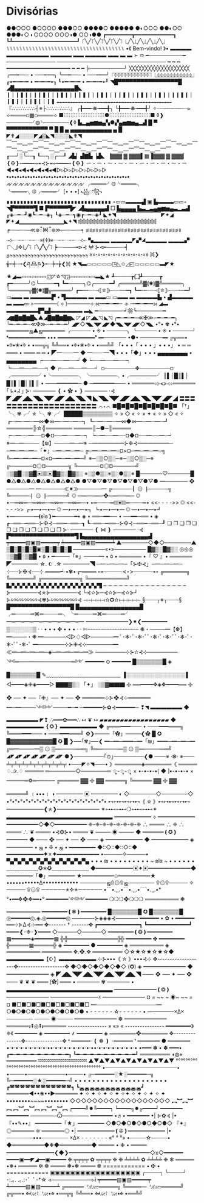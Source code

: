 # Divisórias
●●○○○
●○○○○
●●●○○
●●●●○
●●●●●
●◐○○○
●●◐○○
●●●◐○
◐○○○○
○○○◑●
○○◑●●
┏━━━━━━━━┳━━━━━━━━━━━━┓
┗┻━━━━━━━━━━━━━━━━━━━━┛
⎾╲╱⏉╲╱⏉╲╱⏉╲╱⏋
⎿╱╲⏊╱╲⏊╱╲⏊╱╲⏌
⑊⑊⑊⑊⑊⑊⑊⑊⑊⑊⑊⑊⑊⑊⑊⑊⑊⑊⑊⑊⑊⑊⑊⑊⑊⑊⑊⑊⑊⑊⑊⑊⑊⑊⑊⑊⑊
•《 Bem-vindo! 》•
▬▬▬▬ ▬▬▬▬▬▬▬▬ ▬▬▬▬
▬▬ ▬▬▬▬ ▬▬
▬ ▬
➣
➱
━─────────━
─────────────
─────────────────────────────
━ ━ ━ ━━━━━━━━━━━━━━━━━━━━ ━ ━ ━
╞─────────┘
╳╳╳╳╳╳╳╳╳╳╳╳╳╳╳╳╳╳╳
╭┉┉┅┄┄┈ • ┈┄┄┅┉┉╮
╰┉┉┅┄┄┈ • ┈┄┄┅┉┉╯
⎾⏁⏁⏁⏁⏁⏁⏁⏁⏁⏁⏁⏋
⎿⏂⏂⏂⏂⏂⏂⏂⏂⏂⏂⏂⏌
┎•━┅━┅━ • ━┅━┅━•┒
┖•━┅━┅━ • ━┅━┅━•┚
◥█▀▀▀▀▀▀▀▀▀▀▀▀▀▀▀▀█
◢█▄▄▄▄▄▄▄▄▄▄▄▄▄▄▄▄█◣
❙❘❙❚❙❘❙❙❚❙❘❙❚❙❘❙❙❚❙❘❙❚❙❘❙❙❚❙❘❙❚❙❘❙❚❙❘❙❙❚❙❘❙❚❙❘❙❙❚❙❘❙❚
⑉⑉⑉⑉⑉⑉⑉⑉⑉⑉⑉⑉⑉⑉⑉⑉⑉⑉⑉⑉⑉⑉⑉⑉⑉⑉⑉⑉⑉⑉⑉⑉⑉⑉⑉⑉
『∴∵∴∵∴∵∴┤※├∴∵∴∵∴∵∴』
╭╊━━╾❋╼━━╉╮
╰╊━━╾❋╼━━╉╯
✧┈┄─╌─╌─┄┈⪧
⟣════⟤▩⟥════⟢
■ⵗⵗⵗⵗⵗⵗⵗⵗⵗⵗⵗⵗⵗⵗⵗⵗⵗⵗⵗⵗⵗⵗⵗⵗ●ⵗⵗⵗⵗⵗⵗⵗⵗⵗⵗⵗⵗⵗⵗⵗⵗⵗⵗⵗⵗⵗⵗⵗⵗ■
◊❱───────⸂◍⸃───────❰◊
▙▂▄▅▆▅▄▚●▞▄▅▆▅▄▂▟
█ ▀ ▀▀▀▀▀▀▀▀▀▀▀ ▀ █
█ ▄ ▄▄▄▄▄▄▄▄▄▄▄ ▄ █
◤✟◢░░░░◤◢▒◣◥░░░░◣✟◥
⎺⎻⎼⎽⎼⎻⎺⎻⎼⎽⎼⎻⎺⎻⎼⎽⎼⎻⎺⎻⎼⎽⎼⎻⎺⎻⎼⎽⎼⎻⎺⎻⎼⎽⎼⎻⎺⎻⎼⎽⎼⎻⎺⎻⎼⎽⎼⎻⎺⎻⎼⎽⎼⎻⎺⎻⎼⎽⎼⎻⎺⎻⎼⎽⎼⎻⎺
┎╌╌╯░╰╌╌┒
┖╌╌╮░╭╌╌┚
◢▙▏▟▇▙▕▟◣
▕▓▓▓ ▓ ▓▓▓▌▩▐▓▓▓ ▓ ▓▓▓▏
❴✠❵┅━━━╍⊶⊰⊱⊷╍━━━┅❴✠❵
ー・ー・ー・ー・ー・ー・ー・ー・ー・ー
◄◂◄◂◄◂◄◂◄◂◄◂◄▻▹▻▹▻▹▻▹▻▹▻▹▻
𖧹•𖧹•𖧹•𖧹•𖧹•𖧹•𖧹•𖧹•𖧹•𖧹•𖧹•𖧹•𖧹•𖧹•𖧹•𖧹•𖧹•𖧹•𖧹•𖧹•𖧹•𖧹•𖧹•𖧹
⩘⩗⩘⩗⩘⩗⩘⩗⩘⩗⩘⩗⩘⩗⩘⩗⩘⩗⩘⩗⩘⩗⩘⩗⩘⩗
╭════╯◍╰════╮
╰════╮◍╭════╯
[• • •]
꧁ꯦ꧂
∎∎∎∎∎∎∎∎∎∎∎∎∎∎∎∎∎∎∎∎∎∎∎∎∎∎∎∎∎∎∎
◦▭▭▬▬▬▟ ▣ ▙▬▬▬▭▭◦
◥▛▀▀▀▀▀▜ ■ ▛▀▀▀▀▀▜◤
◢▙▄▄▄▄▄▟ □ ▙▄▄▄▄
▙▃▂▃▄▅▆▅▄▃▂▃▟
┎◈─━─┛◉┗─━─◈┒
┖◈─━─┓◉┏─━─◈┚
◣✦◥▔▔▔▔▔▔▔▔▔▔▔◤✦◢
◤✦◢▁▁▁▁▁▁▁▁▁▁▁◣✦◥
⫾⫿⫾⫿⫾⫿⫾⫿⫾⫿⫾⫿⫾⫿⫾⫿⫾⫿⫾⫿⫾⫿⫾⫿⫾⫿⫾⫿⫾⫿⫾⫿⫾⫿⫾⫿⫾⫿⫾⫿⫾⫿⫾⫿⫾⫿
┍┄┄─┄┄─≪᪥ᬁ᯼ᬁ᪥≫─┄┄─┄┄┑
꠵꠱꠵꠱꠵꠱꠵꠱꠵꠱꠵꠱꠵꠱꠵꠱꠵꠱꠵꠱꠵꠱꠵꠱꠵꠱꠵꠱꠵꠱
⋅⋆⊱╌╍╌╍╌⋇❬✛❭⋇╌╍╌╍╌⊰⋆⋅
▚▂▂▂ ▂▂▂▂◤▞◢▂▂▂▂ ▂▂▂▞
⎾╲____________⏌✧⎿____________╱⏋
⎾╲__________╱╲__________╱⏋
┝┈┈───╼⊳⊰ 𖤍 ⊱⊲╾───┈┈┥
ݯݮݯݮݯݮݯݮݯݮݯݮݯݮݯݮݯݮݯݮݯݮݯݮݯݮݯ
४०॰०॰०॰०॰०॰०॰०॰०॰०॰०॰०४
𖡨❯╅╾┽┄╼❮ཤ𖢘ཥ❯╾┄┾╼╆❮𖡨
★◥▬▭▭▭▭▭◳◺✩◿◰▭▭▭▭▭▬◤★
★◢▬▭▭▭▭▭◱◸☆◹◲▭▭▭▭▭▬◣★
┹┄┄┄┄┄┲⟮۝⟯┹┄┄┄┄┄┲
┏━────╯⌬╰────━┓
┗━────╮⌬╭────━┛
╭═════╩▓⟬✺⟭▓╩═════╮
╰═════╦▓⟬✺⟭▓╦═════╯
┏━┅┅┄┄⟞⟦✮⟧⟝┄┄┉┉━┓
┗━┅┅┄┄⟞⟦✮⟧⟝┄┄┉┉━┛
▭▬▬ ▬ ▬▬▬▬▛ • ▜▬▬▬▬ ▬ ▬▬▭
▭▬▬ ▬ ▬▬▬▬▙ • ▟▬▬▬▬ ▬ ▬▬▭
⟣──────⟨ ⟡ ⟩──────⟢
⟖┅┅━─━┅┄ ⟛ ┄┅━─━┅┅⟕
◢▬ ▬▬▬▬▬▬▛▚▟▬▬▬▬▬▬ ▬◣
━───────┙𖡹┕───────━
◢▆█▆█▆█◣▲◢█▆█▆█▆◣
◸◢ ◸◢◣◹ ◣◹
╭━─━─━─≪✠≫─━─━─━╮
╰━─━─━─≪✠≫─━─━─━╯
◢◤◇◥◣◥◤◢◤◆◥◣◥◤◢◤◇◥◣
•°• ✾ •°•
══════ஜ▲ஜ══════
╭───── • ◈ • ─────╮
╰───── • ◈ • ─────╯
❛━━━━━━━ ••• ━━━━━━━❜
━────── •●• ──────━
╔╦══• •✠•❀•✠ • •══╦╗
╚╩══• •✠•❀•✠ • •══╩╝
「• • •「 • • • 」• • •」
• ═ ═ ═══ • ═══ ═ ═ •
◤━───━ ◆ ━───━◥
• • •「◆」• • •
▄▄▄▄▄▄▄▄ • ▄▄▄▄▄▄▄▄
┍──━──━──┙◆┕──━──━──┑
┕──━──━──┑◆┍──━──━──┙
⟥────────✤────────⟤
╭───────╯•╰───────╮
╰───────╮•╭───────╯
║▌│█║▌│ █║▌│█│║▌║
• ───━━━━─ ● ─━━━━─── •
══════⊹⊱≼≽⊰⊹══════
｢ ᖾ•ᖽ ｣
⊱⋅ ────── ❴ • ✿ • ❵ ────── ⋅⊰
◤◢◤◢◣◥◣◥◤◢◤◢◣◥◣◥
◣◥◣◥◤◢◤◢◣◥◣◥◤◢◤◢
〓〓〓〓〓〓〓〓〓〓〓〓〓〓〓〓〓〓〓〓
෴⋆෴
■█■█■█■█■█■█■█■
「†」
╰╮✾╭╯✯╰╮✾╭╯
█████▒▒▒▒▒▒▒▒
✧ » ◇ « ✧ » ✦ « ✧ » ◇ « ✧
┏─━─━─━∞◆∞━─━─━─┓
┗─━─━─━∞◆∞━─━─━─┛
═══════╠☆╣═══════
═════║─●─║═════
┍─━──━──¤◆¤──━──━─┑
┕─━──━──¤◆¤──━──━─┙
※━─━────【₪】────━─━※
─━━━━━━⊱❉⊰━━━━━━─
─━─━─━─「✦」─━─━─━─
╔─━─━─━─¤×¤─━─━─━─╗
╚─━─━─━─¤×¤─━─━─━─╝
※─░▒○▒░─※─░▒○▒░─※
╔──────¤◎¤──────╗
╚──────¤◎¤──────╝
░▒▓█░▒▓█▣▦▣█▓▒░█▓▒░
※░▒●▒░※▒░●▒░※
█──────♡──────█
●△●△●△●△●△●△●△●
●▽●▽●▽●▽●▽●▽●▽●
━────── ❖ ──────━
━──────≪✷≫──────━
╔─────┨ ۞ ┠─────╗
╚─────┨ ۞ ┠─────╝
◎ ─━──━─❖─━──━─ ◎
•━═∞═━═∞═━═∞═━═∞═━•
•═─━─═▧▣▧═─━─═•
<<- - - ->> ◎ <<- - - ->>
┏•━•━•━ ◎ ━•━•━•┓
┗•━•━•━ ◎ ━•━•━•┛
•━─────━❪ʚĭɞ❫━─────━•
◈ • ══─━━── • ──━━─══ • ◈
┏─══─━══─⊱✠⊰─══━─══─┓
┗─══─━══─⊱✠⊰─══━─══─┛
❏ ❐ ❑ ❒ ❏ ❐ ❏ ❐ ❑ ❒ ❏ ❐ ❑ ❒
⊱⋅ ────── ❴ ⋈ ❵ ────── ⋅⊰
▛▀▀▀▀▀▀▀▀▀▀▀▀▀▀▀▀▀▜
▙▄▄▄▄▄▄▄▄▄▄▄▄▄▄▄▄▄▟
┯━━━━━▧▣▧━━━━━┯
┷━━━━━▧▣▧━━━━━┷
▲───────◇◆◇───────▲
▒█▒█▒█▒█▣▒█▒█▒█▒█
——————«•»——————
█▓▒░█▓▒░ ◎◎◎ ░▒▓█░▒▓█
• ۵ • ━────「※」────━ • ۵ •
══════ •『 ♡ 』• ══════
◤━━━━━ ☆. ☪ .☆ ━━━━━◥
─━─━─━─「⊱✠⊰」─━─━─━─
⊹──⊱✠⊰──⊹
════┵•✾•┲════
⊶─────≺⋆≻─────⊷
╔══════╗
╚══════╝
╔══════════╗
╚══════════╝
▙▚▚▚▚▚▚▚▚▚▚▚▚▚▚▚▚▜
╾╾╾╾╾╾╾╾╾╾╾╾╾╾╾╸
⊱───────⊰✯⊱───────⊰
└⊰✫⊱─⊰✫⊱─⊰✫⊱┘
⊱∽∽∽∽∽⊰✾⊱∽∽∽∽∽⊰
⟞⟞⟞⟞⟞✫✪✫⟝⟝⟝⟝⟝
§───┬※┬───§
█▀▀▀▀▀▀▀▀▀▀▀▀▀▀▀▀█
█▄▄▄▄▄▄▄▄▄▄▄▄▄▄▄▄█
╭═────═⌘═────═╮
╰═────═⌘═────═╯
━═━═━═━═━═━═━═━═━
━━━━━━━━❯✷❮━━━━━━━━
▒░░░░░░▒
· · • • • ✤ • • • · ·
✄╌╌╌╌╌╌╌╌╌╌╌╌╌╌╌╌
❋・────━【❆】━────・❋
━──────◅▻♢◅▻──────━
ﾟ･✻･ﾟ･✻･ﾟﾟ･✻･ﾟ･✻･ﾟﾟ･✻･ﾟ･✻･ﾟﾟ･✻･ﾟ
━───────⊹⊱✙⊰⊹───────━
≪━─━─━─━─◈─━─━─━─━≫
────────⊹⊱✫⊰⊹────────
༺═──────────────═༻
━━━━━━ ⊙ ━━━━━━
█▒▒▒▒▒▒▒█ ◈ █▒▒▒▒▒▒▒█
✎﹏﹏﹏﹏﹏﹏﹏﹏﹏﹏﹏﹏﹏﹏
▐░░░░░░░░░░░░░░░░▌
◁━━━━◈✙◈━━━━▷
▇▇▇▓▒░ 「✦」 ░▒▓▇▇▇
࿇ ══━━━━✥◈✥━━━━══ ࿇
❖ ── ✦ ──『✙』── ✦ ── ❖
══════⊹⊱❖⊰⊹══════
━─━────༺༻────━─━
─━━━━━━⊱✿⊰━━━━━━─
❢◥ ▬▬▬▬▬▬ ◆ ▬▬▬▬▬▬ ◤❢
∴━━━✿━━━∴
↢ ❦ ↣
▰▰▰▰▰▰▰▰▰▰▰▰▰▰▰▰▰
◆ ▬▬▬▬▬▬▬ ❴✪❵ ▬▬▬▬▬▬▬ ◆
╔═══━━━─── • ───━━━═══╗
╚═══━━━─── • ───━━━═══╝
✿❯────「✿」────❮✿
█ ✪ █▓▓▓▓▓▓▓▓▓▓▓█ ✪ █
❯──｢✾｣──❮
━─━─━━─━「₪」━━─━─━─━
╔═━────━▒ ۞ ▒━────━═╗
╚═━────━▒ ۞ ▒━────━═╝
◢◤◢◤◢◤◢◤◢◤◢◤◢◤
●❯────────｢⊙｣────────❮●
───※ ·❆· ※───
╧╤╧╤╧╤╧╤╧╤╧╤╧╤╧╤
•——◤✧◥——•
》═══════◈═══════《
═════ ♢.✰.♢ ═════
═───────◇───────═
☆̤̥̣-☆̤̥̣-☆̤̥̣
× •-•-•-•⟮ ◆ ⟯•-•-•-• ×
╌────═❁═────╌
╔═════ ▓▓ ࿇ ▓▓ ═════╗
╚═════ ▓▓ ࿇ ▓▓ ═════╝
﹝•••﹞
◑ ━━━━━ ▣ ━━━━━ ◐
◇───────◇───────◇
•°•°•°•°•°•°•°•°•°•°•°•°•°•°•°•°•°•°•
⊷⊶⊷⊷⊶⊷《 ✮ 》⊷⊶⊷⊷⊶⊷
━━━━━━━❰✭❱━━━━━━━━
✶⊶⊷⊶⊷❍⊶⊷⊶⊷✶
▃▃▃▃▃▃▃▃▃▃▃▃▃▃▃▃▃▃▃▃
━━━━━━━ ⟡ ━━━━━━━
━━━━━━◇◆◇━━━━━━
❈-❈-❈-❈-❈-❈-❈-❈
∴ ════ ∴ ❈ ∴ ════ ∴
❦ ════ •⊰❂⊱• ════ ❦
──── ◉ ────
◆ ━━━━❪✪❫━━━━ ◆
─── ❖ ── ✦ ── ❖ ───
◈ ━━━━━━━ ◆ ━━━━━━━ ◈
━━━━━ • ஜ • ❈ • ஜ • ━━━━━
◆::◇::◆::◇::◆
━━━━━━━✦✗✦━━━━━━━━
•─────✧─────•
▀▄▀▄▀▄▀▄▀▄▀▄▀▄▀▄▀▄▀▄▀▄
• • • ₪ • • •
• • • • • • ~ ʚĭɞ ~ • • • • • •
﹏﹏﹏﹏﹏﹏✪✭✪﹏﹏﹏﹏﹏﹏﹏
◆━━━━━━━▣✦▣━━━━━━━━◆
━━━━━「●」━━━━━
★━━━━━━✩━━━━━━★
•••••••••••∆••••••••••••
—————ஜ۩۞۩ஜ—————
۩۞۩───── ✧ ───── ۩۞۩
⚊⚊⚊⚊⚊⚊✬✥✬⚊⚊⚊⚊⚊⚊
•´¨*•.¸¸.•*´¨•.¸¸.•´¨`•.¸¸.•*
°•━━✥❖✥━━•°
━━━━━━━༺༻━━━━━━━
❍❍❍❖❍❍❍
═════════ ❃ ═════════
━━━━━━━━❪❃❫━━━━━━━━
█▒▒▒▒▒▒▒█ ✪ █▒▒▒▒▒▒▒█
◎━━━━━━◎.◈.◎━━━━━━◎
──────⊱◈◈◈⊰──────
━━━━━━ • ✿ • ━━━━━━
══⊹⊱∆⊰⊹══
✥------- † -------✥
┏━━━━━━━━━━━━━┓
┗━━━━━━━━━━━━━┛
━━━━❰･❉･❱━━━━
◇─────◇─────◇
━━━━━━━━❪❂❫━━━━━━━━
▩━━━━━━◈━━━━━━▩
╬╬═════════════╬╬
━━━━━━━━ ✤ ━━━━━━━━
╬═════▩═════╬
◈ ━━━━━━━━ ● ━━━━━━━━ ◈
═════════ ◈ ═════════
════════ ✥.❖.✥ ════════
◇☆★☆★☆★☆◆
▬▬▬▬▬▬▬【☪】▬▬▬▬▬▬▬
⊹⊱•••《 ✮ 》•••⊰⊹
✥-------------------✥-------------------✥
◆◇◆◇◆◇◆◇◆◇
(✪)
◈ ━━━━━━━━ ◆ ━━━━━━━━ ◈
◤◢◣◥◤◢◣◥◤◢◣◥◤◢◣◥
─── ❖ ── ✦ ── ❖ ───
❦ ❦ ❦
═══ ⟮✿⟯ ═══
• ────── ✾ ────── •
▃▃▃▃▃▃▃▃▃▃▃▃▃▃▃▃▃▃▃▃
━━━━━━━━❪❂❫━━━━━━━━
━━━━━━━━━☓ ━━━━━━━━
¤ = ~~ ~ ◉~ ~~ = ¤
■□■□■□■□■□■□■□■□
━────────────────━
○●○●○●○●○●○●○●○●
• - - - - - - ☆- - - - - - •
—————×∆×—————
──── ◉ ────
━━━━━━━━ ❆ ━━━━━━━━
══════៛⇞◎⇞៛══════
---------------- » «» « ----------------
━━━━━━━━》❈《 ━━━━━━━
◈ ━━━━━━━━ ⸙ ━━━━━━━━ ◈
═══════❖═══════
✥---------------✥---------------✥
❛ ━━━━━━･❪ ❁ ❫ ･━━━━━━ ❜
━━━━━━━ ● ━━━━━━━
•·•·•·•·•·•·•·•·•·••·•·•·•·•·•·•·•·•·••·•·•·•·•·•·•·•·•·•
•━━━ ✽ • ✽ ━━━•
┎━─━─━─━─━─━─━─━─━┒
┖━─━─━─━─━─━─━─━─━┚
════════ ◖◍◗ ════════
⎶⎶⎶⎶⎶⎶⎶⎶⎶⎶⎶⎶⎶⎶⎶⎶⎶⎶⎶⎶⎶⎶⎶
▲▼▲▼▲▼▲▼▲▼▲▼▲▼▲▼
°°°°°°°°°°°°°°°°°°°°°°°°°°°°°°°°°°°°°°°°°°°°°°°°
•───────────────────•
•────•──────────•────•
╔─━━━━━━░★░━━━━━━─╗
╚─━━━━━━░★░━━━━━━─╝
• • • • • • • • • • • • • • • • • • • • •
┏◚◚◚◚◚◚◚◚◚◚◚◚┓
┗◛◛◛◛◛◛◛◛◛◛◛◛┛
══════◄••❀••►══════
✦ ✧ ✦ ✧ ✦ ✧ ✦ ✧✦ ✧ ✦ ✧ ✦ ✧ ✦
••••••••~~~~••••••••
◇◇◇◇◇◇◇◇◇◇◇◇◇◇◇◇◇◇
︻︼︻︼︻ ︻︼︻︼︻ ︻︼︻︼︻
┍━━━━╝✹╚━━━━┑
┕━━━━╗✹╔━━━━┙
━━━━━━━ ━━━━━━━
—————Ѽ—————
━━━━━━━ •♬• ━━━━━━━
•| ⊱✿⊰ |•
『••✎••』
━━━━━「★」━━━━━
◇●○◆○●◇●○◆○●◇
『✦』
◎══════ ❈ ══════◎
•| ━━━━━━━❪✇❫━━━━━━━ |•
───────•••───────
×∆× - - - - - - -
«° ° °»
•––––––☆––––––•
◆━━━━━━◆❃◆━━━━━━◆
━━━ • ✙ • ━━━
━━━━━━━━━❮◆❯━━━━━━━━━
━━━━━━◇x◇━━━━━━
━━━━▣━━◤◢━━▣━━━━━
❉ ╤╤╤╤ ✿ ╤╤╤╤ ❉
❉ ╧╧╧╧ ✿ ╧╧╧╧ ❉
✻ ═════ •❅• ═════ ✼
❁ ════ ❃•❃ ════ ❁
============ • ✠ • ============
▣▣▣▣▣▣▣▣▣▣▣▣▣▣▣▣▣▣
╭────╮
╰────╯
･:.｡. .｡.:･゜ﾟ･*☆
◃───────────▹i
┯━━━━━▧▣▧━━━━━┯
┷━━━━━▧▣▧━━━━━┷
╔═════ೋೋ═════╗
╚═════ೋೋ═════╝
╔╦══• ✠•ೋ†ೋ•✠ •══╦╗
╚╩══• ✠•ೋ†ೋ•✠ •══╩╝
